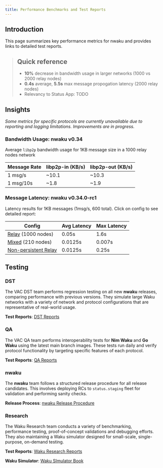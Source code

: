 ```yaml
---
title: Performance Benchmarks and Test Reports
---
```



## Introduction
This page summarizes key performance metrics for nwaku and provides links to detailed test reports.

> ## Quick reference
>
> - **10%** decrease in bandwidth usage in larger networks (1000 vs 2000 relay nodes)
> - **0.4s** average, **5.5s** max message propogation latency (2000 relay nodes)
> - Relevancy to Status App: TODO



## Insights
*Some metrics for specific protocols are currently unavailable due to reporting and logging limitations. Improvements are in progress.*

### Bandwidth Usage: nwaku v0.34
Average `libp2p` bandwidth usage for  1KB message size in a 1000 relay nodes network

| Message Rate | libp2p-in (KB/s) | libp2p-out (KB/s) |
|--------------|------------------|-------------------|
| 1 msg/s      | ~10.1            | ~10.3             |
| 1 msg/10s    | ~1.8             | ~1.9              |

### Message Latency: nwaku v0.34.0-rc1
Latency results for 1KB messages (1msg/s, 600 total). Click on config to see detailed report:


| Config            | Avg Latency | Max Latency |
|------------------------|-------------|-------------|
| [Relay](https://www.notion.so/Waku-regression-testing-v0-34-1618f96fb65c803bb7bad6ecd6bafff9) (1000 nodes)     | 0.05s       | 1.6s        |
| [Mixed](https://www.notion.so/Mixed-environment-analysis-1688f96fb65c809eb235c59b97d6e15b) (210 nodes)      | 0.0125s     | 0.007s      |
| [Non-persistent Relay](https://www.notion.so/High-Churn-Relay-Store-Reliability-16c8f96fb65c8008bacaf5e86881160c)   | 0.0125s     | 0.25s       |  


## Testing
### DST
The VAC DST team performs regression testing on all new **nwaku** releases, comparing performance with previous versions. They simulate large Waku networks with a variety of network and protocol configurations that are representative of real-world usage.

**Test Reports**: [DST Reports](https://www.notion.so/DST-Reports-1228f96fb65c80729cd1d98a7496fe6f)  


### QA
The VAC QA team performs interoperability tests for **Nim Waku** and **Go Waku** using the latest main branch images. These tests run daily and verify protocol functionality by targeting specific features of each protocol.  

**Test Reports**: [QA Reports](https://discord.com/channels/1110799176264056863/1196933819614363678)  

### nwaku
The **nwaku** team follows a structured release procedure for all release candidates. This involves deploying RCs to `status.staging` fleet for validation and performing sanity checks.  

**Release Process**: [nwaku Release Procedure](https://github.com/waku-org/nwaku/blob/master/.github/ISSUE_TEMPLATE/prepare_release.md)  


### Research
The Waku Research team conducts a variety of benchmarking, performance testing, proof-of-concept validations and debugging efforts. They also maintaining a Waku simulator designed for small-scale, single-purpose, on-demand testing.


**Test Reports**: [Waku Research Reports](https://www.notion.so/Miscellaneous-2c02516248db4a28ba8cb2797a40d1bb)

**Waku Simulator**: [Waku SImulator Book](https://waku-org.github.io/waku-simulator/)
